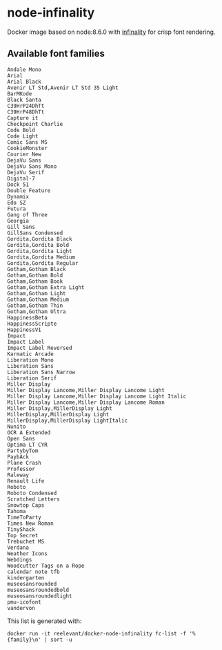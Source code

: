# node-infinality

Docker image based on node:8.6.0 with [infinality](https://bohoomil.com/) for crisp font rendering.

## Available font families

    Andale Mono
    Arial
    Arial Black
    Avenir LT Std,Avenir LT Std 35 Light
    BarMKode
    Black Santa
    C39HrP24DhTt
    C39HrP48DhTt
    Capture it
    Checkpoint Charlie
    Code Bold
    Code Light
    Comic Sans MS
    CookieMonster
    Courier New
    DejaVu Sans
    DejaVu Sans Mono
    DejaVu Serif
    Digital-7
    Dock 51
    Double Feature
    Dynamix
    Edo SZ
    Futura
    Gang of Three
    Georgia
    Gill Sans
    GillSans Condensed
    Gordita,Gordita Black
    Gordita,Gordita Bold
    Gordita,Gordita Light
    Gordita,Gordita Medium
    Gordita,Gordita Regular
    Gotham,Gotham Black
    Gotham,Gotham Bold
    Gotham,Gotham Book
    Gotham,Gotham Extra Light
    Gotham,Gotham Light
    Gotham,Gotham Medium
    Gotham,Gotham Thin
    Gotham,Gotham Ultra
    HappinessBeta
    HappinessScripte
    HappinessV1
    Impact
    Impact Label
    Impact Label Reversed
    Karmatic Arcade
    Liberation Mono
    Liberation Sans
    Liberation Sans Narrow
    Liberation Serif
    Miller Display
    Miller Display Lancome,Miller Display Lancome Light
    Miller Display Lancome,Miller Display Lancome Light Italic
    Miller Display Lancome,Miller Display Lancome Roman
    Miller Display,MillerDisplay Light
    MillerDisplay,MillerDisplay Light
    MillerDisplay,MillerDisplay LightItalic
    Nunito
    OCR A Extended
    Open Sans
    Optima LT CYR
    PartybyTom
    PaybAck
    Plane Crash
    Professor
    Raleway
    Renault Life
    Roboto
    Roboto Condensed
    Scratched Letters
    Snowtop Caps
    Tahoma
    TimeToParty
    Times New Roman
    TinyShack
    Top Secret
    Trebuchet MS
    Verdana
    Weather Icons
    Webdings
    Woodcutter Tags on a Rope
    calendar note tfb
    kindergarten
    museosansrounded
    museosansroundedbold
    museosansroundedlight
    pmu-icofont
    vandervon

This list is generated with:

    docker run -it reelevant/docker-node-infinality fc-list -f '%{family}\n' | sort -u


